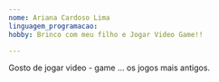 ```yaml
---
nome: Ariana Cardoso Lima
linguagem_programacao: 
hobby: Brinco com meu filho e Jogar Video Game!!

---
```


Gosto de jogar video - game ... os jogos mais antigos.
